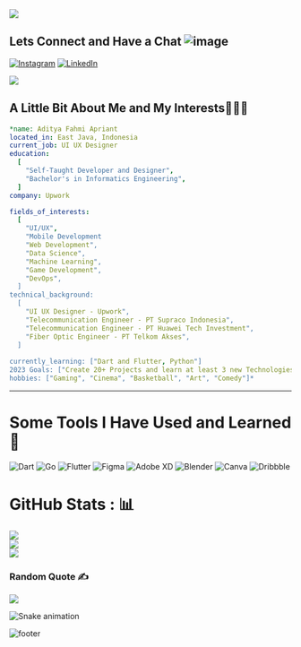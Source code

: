 <img src="https://capsule-render.vercel.app/api?type=waving&color=gradient&height=300&section=header&text=Hello%20Everyone&fontSize=50&animation=fadeIn&desc=❤️&descSize=30" />


## Lets Connect and Have a Chat ![image](https://user-images.githubusercontent.com/33373361/200465693-7a68e360-6131-4108-aac2-28d671ae1236.png)

[![Instagram](https://user-images.githubusercontent.com/33373361/200464634-350adb7c-59e0-4e60-902d-3ff5483c42f8.png)](https://instagram.com/aditfahmi) [![LinkedIn](https://user-images.githubusercontent.com/33373361/200464777-e10baf2c-b82d-479d-a12a-ea98bd51c7f0.png)](https://linkedin.com/in/adityafahmiaprianto/) 

<img src="https://media.tenor.com/r5ycKQT19B8AAAAM/coding-time-coding.gif"/>

## A Little Bit About Me and My Interests👨🏻‍💻 
```yaml
*name: Aditya Fahmi Apriant
located_in: East Java, Indonesia
current_job: UI UX Designer
education:
  [
    "Self-Taught Developer and Designer",
    "Bachelor's in Informatics Engineering",
  ]
company: Upwork

fields_of_interests:
  [
    "UI/UX",
    "Mobile Development
    "Web Development",
    "Data Science",
    "Machine Learning",
    "Game Development",
    "DevOps",
  ]
technical_background:
  [
    "UI UX Designer - Upwork",
    "Telecommunication Engineer - PT Supraco Indonesia",
    "Telecommunication Engineer - PT Huawei Tech Investment",
    "Fiber Optic Engineer - PT Telkom Akses",
  ]
  
currently_learning: ["Dart and Flutter, Python"]
2023 Goals: ["Create 20+ Projects and learn at least 3 new Technologies."]
hobbies: ["Gaming", "Cinema", "Basketball", "Art", "Comedy"]*
```
<hr/>


# Some Tools I Have Used and Learned🚀
![Dart](https://img.shields.io/badge/dart-%230175C2.svg?style=for-the-badge&logo=dart&logoColor=white) ![Go](https://img.shields.io/badge/go-%2300ADD8.svg?style=for-the-badge&logo=go&logoColor=white) ![Flutter](https://img.shields.io/badge/Flutter-%2302569B.svg?style=for-the-badge&logo=Flutter&logoColor=white) 	![Figma](https://img.shields.io/badge/figma-%23F24E1E.svg?style=for-the-badge&logo=figma&logoColor=white) ![Adobe XD](https://img.shields.io/badge/Adobe%20XD-470137?style=for-the-badge&logo=Adobe%20XD&logoColor=#FF61F6) ![Blender](https://img.shields.io/badge/blender-%23F5792A.svg?style=for-the-badge&logo=blender&logoColor=white) ![Canva](https://img.shields.io/badge/Canva-%2300C4CC.svg?style=for-the-badge&logo=Canva&logoColor=white) ![Dribbble](https://img.shields.io/badge/Dribbble-EA4C89?style=for-the-badge&logo=dribbble&logoColor=white)

# GitHub Stats : 📊
![](https://github-readme-stats.vercel.app/api?username=aditfahmi&theme=blueberry&hide_border=true&include_all_commits=true&count_private=false)<br/>
![](https://github-readme-streak-stats.herokuapp.com/?user=aditfahmi&theme=blueberry&hide_border=true)<br/>
![](https://github-readme-stats.vercel.app/api/top-langs/?username=aditfahmi&theme=blueberry&hide_border=true&include_all_commits=true&count_private=false&layout=compact)

### Random Quote ✍️
![](https://quotes-github-readme.vercel.app/api?type=horizontal&theme=tokyonight)

![Snake animation](https://github.com/thepiyushmalhotra/thepiyushmalhotra/blob/output/github-contribution-grid-snake.svg)

![footer](https://capsule-render.vercel.app/api?section=footer&type=waving&color=gradient)
